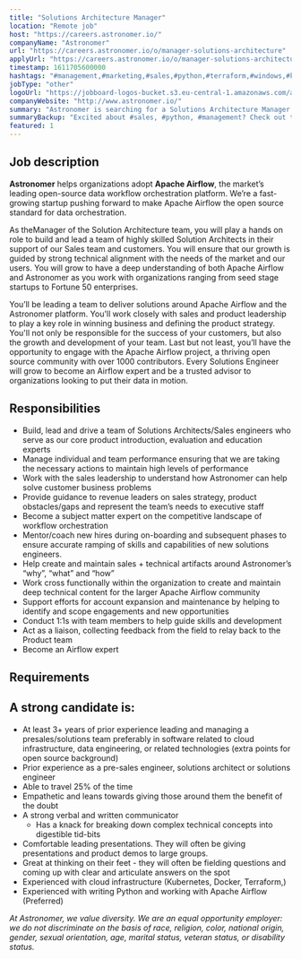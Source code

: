 ```yaml
---
title: "Solutions Architecture Manager"
location: "Remote job"
host: "https://careers.astronomer.io/"
companyName: "Astronomer"
url: "https://careers.astronomer.io/o/manager-solutions-architecture"
applyUrl: "https://careers.astronomer.io/o/manager-solutions-architecture/c/new"
timestamp: 1611705600000
hashtags: "#management,#marketing,#sales,#python,#terraform,#windows,#kubernetes,#docker,#content"
jobType: "other"
logoUrl: "https://jobboard-logos-bucket.s3.eu-central-1.amazonaws.com/astronomer"
companyWebsite: "http://www.astronomer.io/"
summary: "Astronomer is searching for a Solutions Architecture Manager that has 3+ years of prior experience leading and managing a presales/solutions team preferably in software related to cloud infrastructure, data engineering, or related technologies."
summaryBackup: "Excited about #sales, #python, #management? Check out this job post!"
featured: 1
---
```


## Job description

**Astronomer** helps organizations adopt **Apache Airflow**, the market’s leading open-source data workflow orchestration platform. We’re a fast-growing startup pushing forward to make Apache Airflow the open source standard for data orchestration.

As theManager of the Solution Architecture team, you will play a hands on role to build and lead a team of highly skilled Solution Architects in their support of our Sales team and customers. You will ensure that our growth is guided by strong technical alignment with the needs of the market and our users. You will grow to have a deep understanding of both Apache Airflow and Astronomer as you work with organizations ranging from seed stage startups to Fortune 50 enterprises.

You’ll be leading a team to deliver solutions around Apache Airflow and the Astronomer platform. You'll work closely with sales and product leadership to play a key role in winning business and defining the product strategy. You'll not only be responsible for the success of your customers, but also the growth and development of your team. Last but not least, you’ll have the opportunity to engage with the Apache Airflow project, a thriving open source community with over 1000 contributors. Every Solutions Engineer will grow to become an Airflow expert and be a trusted advisor to organizations looking to put their data in motion.

## Responsibilities

*   Build, lead and drive a team of Solutions Architects/Sales engineers who serve as our core product introduction, evaluation and education experts
*   Manage individual and team performance ensuring that we are taking the necessary actions to maintain high levels of performance
*   Work with the sales leadership to understand how Astronomer can help solve customer business problems
*   Provide guidance to revenue leaders on sales strategy, product obstacles/gaps and represent the team’s needs to executive staff
*   Become a subject matter expert on the competitive landscape of workflow orchestration
*   Mentor/coach new hires during on-boarding and subsequent phases to ensure accurate ramping of skills and capabilities of new solutions engineers.
*   Help create and maintain sales + technical artifacts around Astronomer’s “why”, “what” and “how”
*   Work cross functionally within the organization to create and maintain deep technical content for the larger Apache Airflow community
*   Support efforts for account expansion and maintenance by helping to identify and scope engagements and new opportunities
*   Conduct 1:1s with team members to help guide skills and development
*   Act as a liaison, collecting feedback from the field to relay back to the Product team
*   Become an Airflow expert

## Requirements

## A strong candidate is:

*   At least 3+ years of prior experience leading and managing a presales/solutions team preferably in software related to cloud infrastructure, data engineering, or related technologies (extra points for open source background)
*   Prior experience as a pre-sales engineer, solutions architect or solutions engineer
*   Able to travel 25% of the time
*   Empathetic and leans towards giving those around them the benefit of the doubt
*   A strong verbal and written communicator
    *   Has a knack for breaking down complex technical concepts into digestible tid-bits
*   Comfortable leading presentations. They will often be giving presentations and product demos to large groups.
*   Great at thinking on their feet - they will often be fielding questions and coming up with clear and articulate answers on the spot
*   Experienced with cloud infrastructure (Kubernetes, Docker, Terraform,)
*   Experienced with writing Python and working with Apache Airflow (Preferred)

_At Astronomer, we value diversity. We are an equal opportunity employer: we do not discriminate on the basis of race, religion, color, national origin, gender, sexual orientation, age, marital status, veteran status, or disability status._
